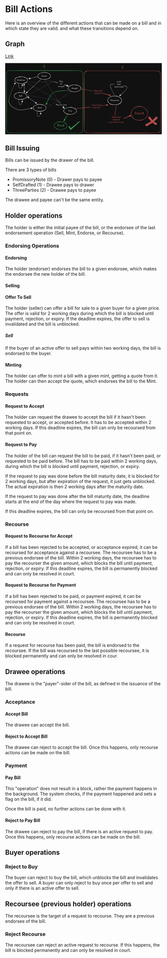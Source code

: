 # Bill Actions

Here is an overview of the different actions that can be made on a bill and in which state they are valid.
and what these transitions depend on.

## Graph

[Link](https://excalidraw.com/#json=xQou2opICoFhMcap2WBUK,XPWsvfmpFGEg7yt7aYqVLQ)

<img src="./images/bill_actions.png" alt="Bill Actions"/>

## Bill Issuing

Bills can be issued by the drawer of the bill.

There are 3 types of bills

* PromissoryNote (0) - Drawer pays to payee
* SelfDrafted (1) - Drawee pays to drawer
* ThreeParties (2) - Drawee pays to payee

The drawee and payee can't be the same entity.

## Holder operations

The holder is either the initial payee of the bill, or the endorsee of the last endorsement
operation (Sell, Mint, Endorse, or Recourse).

### Endorsing Operations

#### Endorsing

The holder (endorser) endorses the bill to a given endorsee, which makes the endorsee
the new holder of the bill.

#### Selling

#### Offer To Sell

The holder (seller) can offer a bill for sale to a given buyer for a given price.
The offer is valid for 2 working days during which the bill is blocked until payment, rejection, or expiry.
If the deadline expires, the offer to sell is invalidated and the bill is unblocked.

##### Sell

If the buyer of an active offer to sell pays within two working days, the bill is
endorsed to the buyer.

#### Minting

The holder can offer to mint a bill with a given mint, getting a quote from it.
The holder can then accept the quote, which endorses the bill to the Mint.

### Requests

#### Request to Accept

The holder can request the drawee to accept the bill if it hasn't been requested to accept,
or accepted before.
It has to be accepted within 2 working days.
If this deadline expires, the bill can only be recoursed from that point on.

#### Request to Pay

The holder of the bill can request the bill to be paid, if it hasn't been paid,
or requested to be paid before.
The bill has to be paid within 2 working days, during which the bill is blocked until payment, rejection, or expiry.

If the request to pay was done before the bill maturity date, it is blocked for 2 working days, but after expiration
of the request, it just gets unblocked. The actual expiration is then 2 working days after the maturity date.

If the request to pay was done after the bill maturity date, the deadline starts at the end of the day where the
request to pay was made.

If this deadline expires, the bill can only be recoursed from that point on.

### Recourse

#### Request to Recourse for Accept

If a bill has been rejected to be accepted, or acceptance expired, it can be recoursed for acceptance against a recoursee.
The recoursee has to be a previous endorsee of the bill.
Within 2 working days, the recoursee has to pay the recourser the given amount, which blocks the bill until payment, rejection, or expiry.
If this deadline expires, the bill is permanently blocked and can only be resolved in court.

#### Request to Recourse for Payment

If a bill has been rejected to be paid, or payment expired, it can be recoursed for payment against a recoursee.
The recoursee has to be a previous endorsee of the bill.
Within 2 working days, the recoursee has to pay the recourser the given amount, which blocks the bill until payment, rejection, or expiry.
If this deadline expires, the bill is permanently blocked and can only be resolved in court.

#### Recourse

If a request for recourse has been paid, the bill is endorsed to the recoursee.
If the bill was recoursed to the last possible recoursee, it is blocked permanently and can only be resolved in cour.

## Drawee operations

The drawee is the "payer"-sider of the bill, as defined in the issuance of the bill.

### Acceptance

#### Accept Bill

The drawee can accept the bill.

#### Reject to Accept Bill

The drawee can reject to accept the bill.
Once this happens, only recourse actions can be made on the bill.

### Payment

#### Pay Bill

This "operation" does not result in a block, rather the payment happens in the background.
The system checks, if the payment happened and sets a flag on the bill, if it did.

Once the bill is paid, no further actions can be done with it.

#### Reject to Pay Bill

The drawee can reject to pay the bill, if there is an active request to pay.
Once this happens, only recourse actions can be made on the bill.

## Buyer operations

### Reject to Buy

The buyer can reject to buy the bill, which unblocks the bill and invalidates the offer to sell.
A buyer can only reject to buy once per offer to sell and only if there is an active offer to sell.

## Recoursee (previous holder) operations

The recoursee is the target of a request to recourse. They are a previous endorsee of the bill.

### Reject Recourse

The recoursee can reject an active request to recourse.
If this happens, the bill is blocked permanently and can only be resolved in court.

